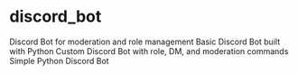# discord_bot
Discord Bot for moderation and role management  Basic Discord Bot built with Python  Custom Discord Bot with role, DM, and moderation commands  Simple Python Discord Bot

